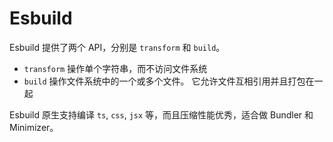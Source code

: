 # Esbuild

Esbuild 提供了两个 API，分别是 `transform` 和 `build`。

- `transform` 操作单个字符串，而不访问文件系统
- `build` 操作文件系统中的一个或多个文件。 它允许文件互相引用并且打包在一起

Esbuild 原生支持编译 `ts`, `css`, `jsx` 等，而且压缩性能优秀，适合做 Bundler 和 Minimizer。
